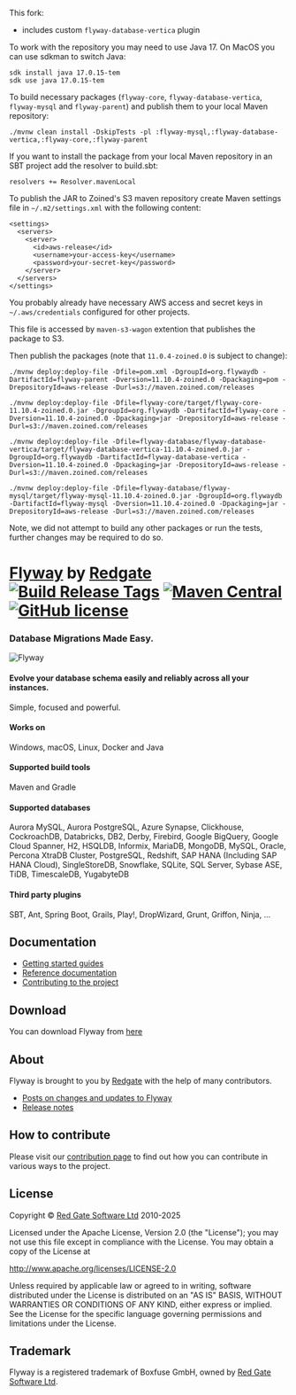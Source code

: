 This fork:

- includes custom `flyway-database-vertica` plugin

To work with the repository you may need to use Java 17. On MacOS you can use sdkman to switch Java:

```
sdk install java 17.0.15-tem
sdk use java 17.0.15-tem
```

To build necessary packages (`flyway-core`, `flyway-database-vertica`, `flyway-mysql` and `flyway-parent`) and publish them to your local Maven repository:

```
./mvnw clean install -DskipTests -pl :flyway-mysql,:flyway-database-vertica,:flyway-core,:flyway-parent
```

If you want to install the package from your local Maven repository in an SBT project add the resolver to build.sbt:

```
resolvers += Resolver.mavenLocal
```

To publish the JAR to Zoined's S3 maven repository create Maven settings file in `~/.m2/settings.xml` with the following content:

```
<settings>
  <servers>
    <server>
      <id>aws-release</id>
      <username>your-access-key</username>
      <password>your-secret-key</password>
    </server>
  </servers>
</settings>
```

You probably already have necessary AWS access and secret keys in `~/.aws/credentials` configured for other projects.

This file is accessed by `maven-s3-wagon` extention that publishes the package to S3.

Then publish the packages (note that `11.0.4-zoined.0` is subject to change):

```
./mvnw deploy:deploy-file -Dfile=pom.xml -DgroupId=org.flywaydb -DartifactId=flyway-parent -Dversion=11.10.4-zoined.0 -Dpackaging=pom -DrepositoryId=aws-release -Durl=s3://maven.zoined.com/releases

./mvnw deploy:deploy-file -Dfile=flyway-core/target/flyway-core-11.10.4-zoined.0.jar -DgroupId=org.flywaydb -DartifactId=flyway-core -Dversion=11.10.4-zoined.0 -Dpackaging=jar -DrepositoryId=aws-release -Durl=s3://maven.zoined.com/releases

./mvnw deploy:deploy-file -Dfile=flyway-database/flyway-database-vertica/target/flyway-database-vertica-11.10.4-zoined.0.jar -DgroupId=org.flywaydb -DartifactId=flyway-database-vertica -Dversion=11.10.4-zoined.0 -Dpackaging=jar -DrepositoryId=aws-release -Durl=s3://maven.zoined.com/releases

./mvnw deploy:deploy-file -Dfile=flyway-database/flyway-mysql/target/flyway-mysql-11.10.4-zoined.0.jar -DgroupId=org.flywaydb -DartifactId=flyway-mysql -Dversion=11.10.4-zoined.0 -Dpackaging=jar -DrepositoryId=aws-release -Durl=s3://maven.zoined.com/releases
```

Note, we did not attempt to build any other packages or run the tests, further changes may be required to do so.




# [Flyway](https://github.com/flyway/flyway) by [Redgate](https://www.red-gate.com/) [![Build Release Tags](https://github.com/flyway/flyway/actions/workflows/build-release.yml/badge.svg)](https://github.com/flyway/flyway/actions/workflows/build-release.yml) [![Maven Central](https://img.shields.io/maven-central/v/org.flywaydb/flyway-core?logo=apachemaven&logoColor=red)](https://search.maven.org/artifact/org.flywaydb/flyway-core) [![GitHub license](https://img.shields.io/badge/license-Apache%20License%202.0-blue.svg?style=flat)](http://www.apache.org/licenses/LICENSE-2.0)

### Database Migrations Made Easy.

![Flyway](https://documentation.red-gate.com/download/attachments/138346876/FD?version=3&modificationDate=1633982869952&api=v2 "Flyway")


#### Evolve your database schema easily and reliably across all your instances.
Simple, focused and powerful.

#### Works on
Windows, macOS, Linux, Docker and Java

#### Supported build tools
Maven and Gradle

#### Supported databases
Aurora MySQL, Aurora PostgreSQL, Azure Synapse, Clickhouse, CockroachDB, Databricks, DB2, Derby, Firebird, Google BigQuery, Google Cloud Spanner, H2, HSQLDB, Informix, MariaDB, MongoDB, MySQL, Oracle, Percona XtraDB Cluster, PostgreSQL, Redshift, SAP HANA (Including SAP HANA Cloud), SingleStoreDB, Snowflake, SQLite, SQL Server, Sybase ASE, TiDB, TimescaleDB, YugabyteDB

#### Third party plugins
SBT, Ant, Spring Boot, Grails, Play!, DropWizard, Grunt, Griffon, Ninja, ...

## Documentation
- [Getting started guides](https://documentation.red-gate.com/flyway/getting-started-with-flyway)
- [Reference documentation](https://documentation.red-gate.com/flyway/reference)
- [Contributing to the project](https://flyway.github.io/flyway/)

## Download
You can download Flyway from [here](https://documentation.red-gate.com/flyway/reference/usage/flyway-open-source)

## About
Flyway is brought to you by [Redgate](https://www.red-gate.com/) with the help of many contributors.

- [Posts on changes and updates to Flyway](https://documentation.red-gate.com/fd/flyway-blog-205226034.html)
- [Release notes](https://documentation.red-gate.com/fd/release-notes-for-flyway-engine-179732572.html)

## How to contribute
Please visit our [contribution page](https://flyway.github.io/flyway/) to find out how you can contribute in various ways to the project.

## License
Copyright © [Red Gate Software Ltd](http://www.red-gate.com) 2010-2025

Licensed under the Apache License, Version 2.0 (the "License");
you may not use this file except in compliance with the License.
You may obtain a copy of the License at

http://www.apache.org/licenses/LICENSE-2.0

Unless required by applicable law or agreed to in writing, software
distributed under the License is distributed on an "AS IS" BASIS,
WITHOUT WARRANTIES OR CONDITIONS OF ANY KIND, either express or implied.
See the License for the specific language governing permissions and
limitations under the License.

## Trademark
Flyway is a registered trademark of Boxfuse GmbH, owned by  [Red Gate Software Ltd](https://www.red-gate.com/).
